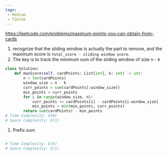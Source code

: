 ```yaml
---
tags:
 - Medium
 - Tiktok
---
```


https://leetcode.com/problems/maximum-points-you-can-obtain-from-cards

1. recognize that the sliding window is actually the part to remove, and the maximum score is `total_score - sliding window score`.
2. The key is to track the minimum sum of the sliding window of size n - k

```python
class Solution:
    def maxScore(self, cardPoints: List[int], k: int) -> int:
        n = len(cardPoints)
        window_size = n - k
        curr_points = sum(cardPoints[:window_size])
        min_points = curr_points
        for i in range(window_size, n):
            curr_points += cardPoints[i] - cardPoints[i-window_size]
            min_points = min(min_points, curr_points)
        return sum(cardPoints) - min_points
# Time Complexity: O(N)
# Space Complexity: O(1)
```

1. Prefix sum

```python

# Time Complexity: O(K)
# Space Complexity: O(1)
```